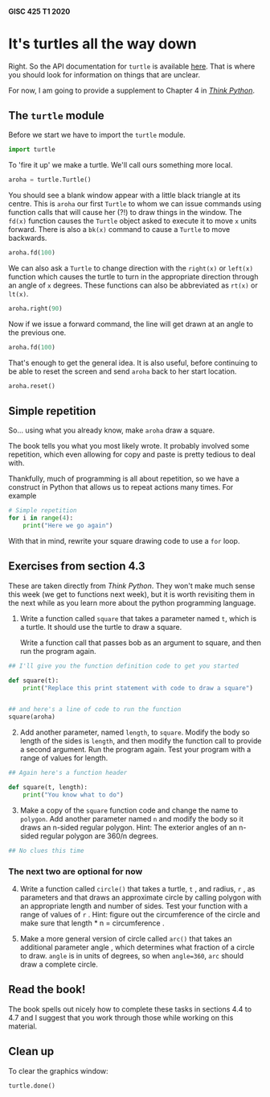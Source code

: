 #### GISC 425 T1 2020
# It's turtles all the way down
Right. So the API documentation for `turtle` is available [here](https://docs.python.org/3/library/turtle.html). That is where you should look for information on things that are unclear.

For now, I am going to provide a supplement to Chapter 4 in [_Think Python_](https://greenteapress.com/wp/think-python-2e/).

## The `turtle` module
Before we start we have to import the `turtle` module.
```python
import turtle
```

To 'fire it up' we make a turtle. We'll call ours something more local.


```python
aroha = turtle.Turtle()
```

You should see a blank window appear with a little black triangle at its centre. This is `aroha` our first `Turtle` to whom we can issue commands using function calls that will cause her (?!) to draw things in the window. The `fd(x)` function causes the `Turtle` object asked to execute it to move `x` units forward. There is also a `bk(x)` command to cause a `Turtle` to move backwards.


```python
aroha.fd(100)
```

We can also ask a `Turtle` to change direction with the `right(x)` or `left(x)` function which causes the turtle to turn in the appropriate direction through an angle of `x` degrees. These functions can also be abbreviated as `rt(x)` or `lt(x)`.


```python
aroha.right(90)
```

Now if we issue a forward command, the line will get drawn at an angle to the previous one.


```python
aroha.fd(100)
```

That's enough to get the general idea. It is also useful, before continuing to be able to reset the screen and send `aroha` back to her start location.


```python
aroha.reset()
```

## Simple repetition
So... using what you already know, make `aroha` draw a square.

The book tells you what you most likely wrote. It probably involved some repetition, which even allowing for copy and paste is pretty tedious to deal with.

Thankfully, much of programming is all about repetition, so we have a construct in Python that allows us to repeat actions many times. For example

```python
# Simple repetition
for i in range(4):
    print("Here we go again")
```

With that in mind, rewrite your square drawing code to use a `for` loop.

## Exercises from section 4.3
These are taken directly from _Think Python_. They won't make much sense this week (we get to functions next week), but it is worth revisiting them in the next while as you learn more about the python programming language.

1. Write a function called `square` that takes a parameter named `t`, which is a turtle. It should use the turtle to draw a square.

   Write a function call that passes bob as an argument to square, and then run the program again.


```python
## I'll give you the function definition code to get you started

def square(t):
    print("Replace this print statement with code to draw a square")


## and here's a line of code to run the function
square(aroha)
```

2. Add another parameter, named `length`, to `square`. Modify the body so length of the
sides is `length`, and then modify the function call to provide a second argument. Run
the program again. Test your program with a range of values for length.


```python
## Again here's a function header

def square(t, length):
    print("You know what to do")
```

3. Make a copy of the `square` function code and change the name to `polygon`. Add another parameter
named `n` and modify the body so it draws an n-sided regular polygon. Hint: The
exterior angles of an n-sided regular polygon are 360/n degrees.


```python
## No clues this time
```

### The next two are optional for now

4. Write a function called `circle()` that takes a turtle, `t` , and radius, `r` , as parameters and
that draws an approximate circle by calling polygon with an appropriate length and
number of sides. Test your function with a range of values of `r` .
Hint: figure out the circumference of the circle and make sure that length * n =
circumference .

5. Make a more general version of circle called `arc()` that takes an additional parameter
angle , which determines what fraction of a circle to draw. `angle` is in units of degrees,
so when `angle=360`, `arc` should draw a complete circle.

## Read the book!
The book spells out nicely how to complete these tasks in sections 4.4 to 4.7 and I suggest that you work through those while working on this material.

## Clean up
To clear the graphics window:
```python
turtle.done()
